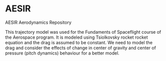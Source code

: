 # AESIR
AESIR Aerodynamics Repository


This trajectory model was used for the Fundaments of Spaceflight course of the Aerospace program. It is modeled using Tsiolkovsky rocket
rocket equation and the drag is assumed to be constant. We need to model the drag and consider the effects of change in center of gravity
and center of pressure (pitch dynamics) behaviour for a better model. 
